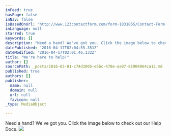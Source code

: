 ```yaml
---
inFeed: true
hasPage: false
inNav: false
isBasedOnUrl: 'http://www.123contactform.com/form-1831865/Contact-Form'
inLanguage: null
starred: true
keywords: []
description: "Need a hand? We've got you. Click the image below to check out our Help Docs."
datePublished: '2016-04-17T02:04:55.351Z'
dateModified: '2016-04-17T02:01:46.132Z'
title: "We're here to help!"
author: []
sourcePath: _posts/2016-03-01-c74d3005-e5bc-470e-aa07-81904064ca12.md
published: true
authors: []
publisher:
  name: null
  domain: null
  url: null
  favicon: null
_type: MediaObject

---
```

Need a hand? We've got you. Click the image below to check out our Help Docs.
![](https://s3-us-west-2.amazonaws.com/the-grid-img/p/5773ccc43938197840120ff66aca1585febb7d88.jpg)
